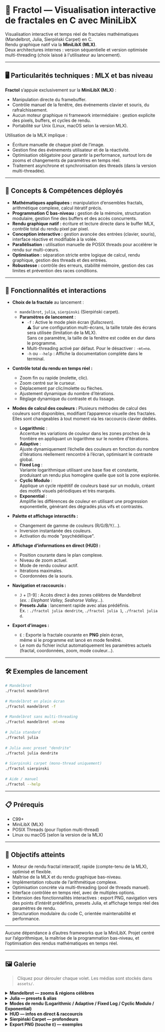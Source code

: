# 🦠 Fractol — Visualisation interactive de fractales en C avec MiniLibX

Visualisation interactive et temps réel de fractales mathématiques (Mandelbrot, Julia, Sierpiński Carpet) en C.  
Rendu graphique natif via la **MiniLibX (MLX)**.  
Deux architectures internes : version séquentielle et version optimisée multi-threading (choix laissé à l'utilisateur au lancement).

---

## 🖥️ Particularités techniques : MLX et bas niveau

**Fractol** s’appuie exclusivement sur la **MiniLibX (MLX)** :  
- Manipulation directe du framebuffer.
- Contrôle manuel de la fenêtre, des événements clavier et souris, du rafraîchissement.
- Aucun moteur graphique ni framework intermédiaire : gestion explicite des pixels, buffers, et cycles de rendu.
- Portabilité sur Unix (Linux, macOS selon la version MLX).

Utilisation de la MLX implique :  
- Écriture manuelle de chaque pixel de l’image.
- Gestion fine des événements utilisateur et de la réactivité.
- Optimisation obligatoire pour garantir la performance, surtout lors de zooms et changements de paramètres en temps réel.
- Traitement asynchrone et synchronisation des threads (dans la version multi-threadée).

---

## 🚀 Concepts & Compétences déployés

- **Mathématiques appliquées :** manipulation d’ensembles fractals, arithmétique complexe, calcul itératif précis.
- **Programmation C bas-niveau :** gestion de la mémoire, structuration modulaire, gestion fine des buffers et des accès concurrents.
- **Rendu graphique natif :** écriture et lecture directe dans le buffer MLX, contrôle total du rendu pixel par pixel.
- **Conception interactive :** gestion avancée des entrées (clavier, souris), interface réactive et modifiable à la volée.
- **Parallélisation :** utilisation manuelle de POSIX threads pour accélérer le rendu sur multi-cœurs.
- **Optimisation :** séparation stricte entre logique de calcul, rendu graphique, gestion des threads et des entrées.
- **Robustesse :** contrôle des erreurs, stabilité mémoire, gestion des cas limites et prévention des races conditions.

---

## 🎨 Fonctionnalités et interactions

- **Choix de la fractale** au lancement :  
    - `mandelbrot`, `julia`, `sierpinski` (Sierpiński carpet).
    - **Paramètres de lancement** :
        - `-f` : Active le mode plein écran (*fullscreen*).  
          ⚠️ Sur une configuration multi-écrans, la taille totale des écrans sera utilisée (limitation de la MLX).  
          Sans ce paramètre, la taille de la fenêtre est codée en dur dans le programme.
        - Multi-threading activé par défaut. Pour le désactiver : `-mt=no`.
        - `-h` ou `--help` : Affiche la documentation complète dans le terminal.

- **Contrôle total du rendu en temps réel :**
    - Zoom fin ou rapide (molette, clic).
    - Zoom centré sur le curseur.
    - Déplacement par clic/molette ou flèches.
    - Ajustement dynamique du nombre d’itérations.
    - Réglage dynamique du contraste et du lissage.

- **Modes de calcul des couleurs :**
	Plusieurs méthodes de calcul des couleurs sont disponibles, modifiant l’apparence visuelle des fractales.  
	Elles sont changeables à tout moment via les raccourcis clavier dédiés.

	- **Logarithmic** :  
	  Accentue les variations de couleur dans les zones proches de la frontière en appliquant un logarithme sur le nombre d’itérations.
	- **Adaptive** :  
	  Ajuste dynamiquement l’échelle des couleurs en fonction du nombre d’itérations réellement rencontré à l’écran, optimisant le contraste global.
	- **Fixed Log** :  
	  Variante logarithmique utilisant une base fixe et constante, produisant un rendu plus homogène quelle que soit la zone explorée.
	- **Cyclic Modulo** :  
	  Applique un cycle répétitif de couleurs basé sur un modulo, créant des motifs visuels périodiques et très marqués.
	- **Exponential** :  
	  Amplifie les différences de couleur en utilisant une progression exponentielle, générant des dégradés plus vifs et contrastés.

- **Palette et affichage interactifs :**
    - Changement de gamme de couleurs (R/G/B/Y/...).
    - Inversion instantanée des couleurs.
    - Activation du mode "psychédélique".

- **Affichage d’informations en direct (HUD) :**
    - Position courante dans le plan complexe.
    - Niveau de zoom actuel.
    - Mode de rendu couleur actif.
    - Itérations maximales.
    - Coordonnées de la souris.

- **Navigation et raccourcis :**
    - `J` + [1-9] : Accès direct à des zones célèbres de Mandelbrot  
      (*ex. : Elephant Valley, Seahorse Valley…*).
    - **Presets Julia** : lancement rapide avec alias prédéfinis.  
      Ex. : `./fractol julia dendrite`, `./fractol julia 1`, `./fractol julia d`.

- **Export d’images :**
    - `E` : Exporte la fractale courante en **PNG** plein écran,  
      même si le programme est lancé en mode fenêtré.
    - Le nom du fichier inclut automatiquement les paramètres actuels  
      (fractal, coordonnées, zoom, mode couleur…).

---

## 🛠️ Exemples de lancement

```bash
# Mandelbrot
./fractol mandelbrot

# Mandelbrot en plein écran
./fractol mandelbrot -f

# Mandelbrot sans multi-threading
./fractol mandelbrot -mt=no

# Julia standard
./fractol julia

# Julia avec preset "dendrite"
./fractol julia dendrite

# Sierpinski carpet (mono-thread uniquement)
./fractol sierpinski

# Aide / manuel
./fractol --help
```

---

## 📋 Prérequis

- C99+
- MiniLibX (MLX)
- POSIX Threads (pour l’option multi-thread)
- Linux ou macOS (selon la version de la MLX)

---

## 🎯 Objectifs atteints

- Moteur de rendu fractal interactif, rapide (compte-tenu de la MLX), optimisé et flexible.
- Maîtrise de la MLX et du rendu graphique bas-niveau.
- Implémentation robuste de l’arithmétique complexe.
- Optimisation concrète via multi-threading (pool de threads manuel).
- Interface contrôlée en temps réel, avec de multiples options.
- Extension des fonctionnalités interactives :
export PNG, navigation vers des points d’intérêt prédéfinis, presets Julia,
et affichage temps réel des paramètres de rendu.
- Structuration modulaire du code C, orientée maintenabilité et performance.

---

Aucune dépendance à d’autres frameworks que la MiniLibX.
Projet centré sur l’algorithmique, la maîtrise de la programmation bas-niveau, et l’optimisation des rendus mathématiques en temps réel.

----

## 🖼 Galerie

> Cliquez pour dérouler chaque volet. Les médias sont stockés dans `assets/`.

<details>
  <summary><b>Mandelbrot — zooms & régions célèbres</b></summary>

  <p>
    <img src="assets/fractol_mandelbrot_x=-0.73536_y=0.00085_z=0.78276_iter=200_mode=Normal_psy=off_color=B.png" width="420" alt="Vue d'ensemble Mandelbrot">
    <img src="assets/fractol_mandelbrot_x=0.28470_y=-0.01180_z=500.00000_iter=200_mode=Cyclic_psy=on_color=C.png" width="420" alt="Elephant Valley">
  </p>

  <p>
    <img src="assets/fractol_mandelbrot_x=-0.74402_y=0.11768_z=343.98536_iter=10000_mode=Normal_psy=on_color=Y.png" width="420" alt="Seahorse Valley">
    <img src="assets/fractol_mandelbrot_x=-1.60944_y=0.00158_z=14.36038_iter=200_mode=Cyclic_psy=on_color=Y.png" width="420" alt="Zoom profond">
  </p>

  <p><i>Astuce :</i> utilisez <code>J</code> + <code>[1-9]</code> pour sauter vers certaines zones en un clic.</p>
</details>

<details>
  <summary><b>Julia — presets & alias</b></summary>

  <p>
    <img src="assets/julia_dendrite.png" width="420" alt="Julia - Dendrite">
    <img src="assets/julia_preset1.png" width="420" alt="Julia - Preset 1">
  </p>

  <p>
    <img src="assets/julia_preset2.png" width="420" alt="Julia - Preset 2">
    <img src="assets/julia_interactive.png" width="420" alt="Julia - Interaction">
  </p>

  <p>Exemples : <code>./fractol julia dendrite</code>, <code>./fractol julia 1</code>, <code>./fractol julia d</code></p>
</details>

<details>
  <summary><b>Modes de rendu (Logarithmic / Adaptive / Fixed Log / Cyclic Modulo / Exponential)</b></summary>

  <p>
    <img src="assets/mode_logarithmic.png" width="420" alt="Logarithmic">
    <img src="assets/mode_adaptive.png"   width="420" alt="Adaptive">
  </p>
  <p>
    <img src="assets/mode_fixedlog.png"   width="420" alt="Fixed Log">
    <img src="assets/mode_cyclic.png"     width="420" alt="Cyclic Modulo">
  </p>
  <p>
    <img src="assets/mode_exponential.png" width="420" alt="Exponential">
  </p>

  <p>
    <small>
    Les modes modifient l’échelle et la progression du dégradé en fonction du nombre d’itérations.
    </small>
  </p>
</details>

<details>
  <summary><b>HUD — infos en direct & raccourcis</b></summary>

  <p>
    <img src="assets/hud_live_info.png" width="840" alt="HUD - Live info">
  </p>

  <ul>
    <li>Position dans le plan complexe</li>
    <li>Niveau de zoom</li>
    <li>Mode de rendu couleur actif</li>
    <li>Itérations & coordonnées souris</li>
  </ul>
</details>

<details>
  <summary><b>Sierpiński Carpet — profondeurs</b></summary>

  <p>
    <img src="assets/sierpinski_depth4.png" width="420" alt="Profondeur 4">
    <img src="assets/sierpinski_depth6.png" width="420" alt="Profondeur 6">
  </p>
</details>

<details>
  <summary><b>Export PNG (touche <code>E</code>) — exemples</b></summary>

  <p>
    <img src="assets/export_example_1.png" width="420" alt="Export 1">
    <img src="assets/export_example_2.png" width="420" alt="Export 2">
  </p>

  <p>
    Chaque export est en <b>plein écran</b> (même si la fenêtre ne l’est pas), et le nom du fichier contient les paramètres
    (fractal, coordonnées, zoom, itérations, mode, etc.).
  </p>
</details>
